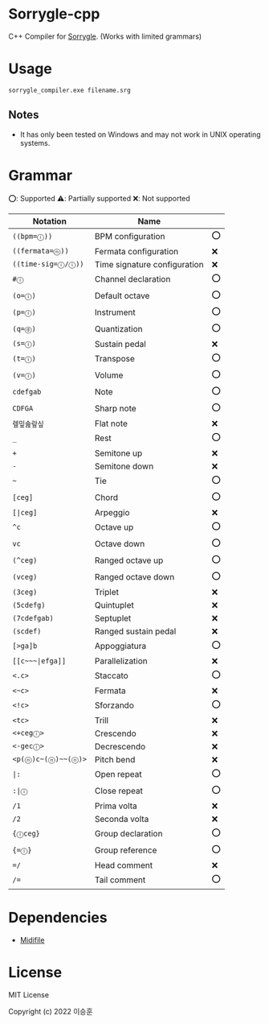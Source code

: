 # Sorrygle-cpp

C++ Compiler for [Sorrygle](https://github.com/JJoriping/Sorrygle). (Works with limited grammars)

# Usage

```
sorrygle_compiler.exe filename.srg
```

## Notes

- It has only been tested on Windows and may not work in UNIX operating systems.

# Grammar

⭕: Supported
⚠️: Partially supported
❌: Not supported

| Notation           | Name                         |     |
| ------------------ | ---------------------------- | --- |
| `((bpm=ⓘ))`        | BPM configuration            | ⭕  |
| `((fermata=ⓝ))`    | Fermata configuration        | ❌  |
| `((time-sig=ⓘ/ⓘ))` | Time signature configuration | ❌  |
| `#ⓘ`               | Channel declaration          | ⭕  |
| `(o=ⓘ)`            | Default octave               | ⭕  |
| `(p=ⓘ)`            | Instrument                   | ⭕  |
| `(q=ⓓ)`            | Quantization                 | ⭕  |
| `(s=ⓘ)`            | Sustain pedal                | ❌  |
| `(t=ⓘ)`            | Transpose                    | ⭕  |
| `(v=ⓘ)`            | Volume                       | ⭕  |
| `cdefgab`          | Note                         | ⭕  |
| `CDFGA`            | Sharp note                   | ⭕  |
| `렢밒솚랖싶`       | Flat note                    | ❌  |
| `_`                | Rest                         | ⭕  |
| `+`                | Semitone up                  | ❌  |
| `-`                | Semitone down                | ❌  |
| `~`                | Tie                          | ⭕  |
| `[ceg]`            | Chord                        | ⭕  |
| `[\|ceg]`          | Arpeggio                     | ❌  |
| `^c`               | Octave up                    | ⭕  |
| `vc`               | Octave down                  | ⭕  |
| `(^ceg)`           | Ranged octave up             | ⭕  |
| `(vceg)`           | Ranged octave down           | ⭕  |
| `(3ceg)`           | Triplet                      | ❌  |
| `(5cdefg)`         | Quintuplet                   | ❌  |
| `(7cdefgab)`       | Septuplet                    | ❌  |
| `(scdef)`          | Ranged sustain pedal         | ❌  |
| `[>ga]b`           | Appoggiatura                 | ⭕  |
| `[[c~~~\|efga]]`   | Parallelization              | ❌  |
| `<.c>`             | Staccato                     | ⭕  |
| `<~c>`             | Fermata                      | ❌  |
| `<!c>`             | Sforzando                    | ⭕  |
| `<tc>`             | Trill                        | ❌  |
| `<+cegⓘ>`          | Crescendo                    | ❌  |
| `<-gecⓘ>`          | Decrescendo                  | ❌  |
| `<p(ⓝ)c~(ⓝ)~~(ⓝ)>` | Pitch bend                   | ❌  |
| `\|:`              | Open repeat                  | ⭕  |
| `:\|ⓘ`             | Close repeat                 | ⭕  |
| `/1`               | Prima volta                  | ❌  |
| `/2`               | Seconda volta                | ❌  |
| `{ⓘceg}`           | Group declaration            | ⭕  |
| `{=ⓘ}`             | Group reference              | ⭕  |
| `=/`               | Head comment                 | ❌  |
| `/=`               | Tail comment                 | ⭕  |

# Dependencies

- [Midifile](https://github.com/craigsapp/midifile)

# License

MIT License

Copyright (c) 2022 이승훈
